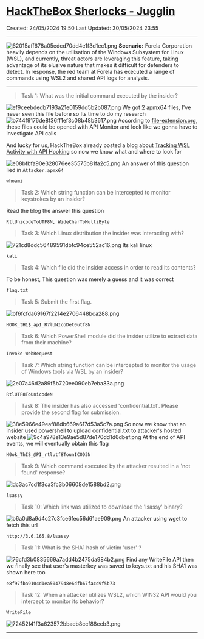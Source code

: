 # [HackTheBox Sherlocks - Jugglin](https://app.hackthebox.com/sherlocks/Jugglin)
Created: 24/05/2024 19:50
Last Updated: 30/05/2024 23:55
* * *
![62015aff678a05edcd70dd4e1f3d1ec1.png](/_resources/62015aff678a05edcd70dd4e1f3d1ec1.png)
**Scenario:**
Forela Corporation heavily depends on the utilisation of the Windows Subsystem for Linux (WSL), and currently, threat actors are leveraging this feature, taking advantage of its elusive nature that makes it difficult for defenders to detect. In response, the red team at Forela has executed a range of commands using WSL2 and shared API logs for analysis.

* * *
>Task 1: What was the initial command executed by the insider?

![ef9ceebdedb7193a21e0159dd5b2b087.png](/_resources/ef9ceebdedb7193a21e0159dd5b2b087.png)
We got 2 apmx64 files, I've never seen this file before so Its time to do my research
![b744f9176de8f36ff1ef3c08b48b3617.png](/_resources/b744f9176de8f36ff1ef3c08b48b3617.png)
According to [file-extension.org](https://www.file-extensions.org/apmx64-file-extension), these files could be opened with API Monitor and look like we gonna have to investigate API calls

And lucky for us, HackTheBox already posted a blog about [Tracking WSL Activity with API Hooking](https://www.hackthebox.com/blog/tracking-wsl-activity-with-api-hooking) so now we know what and where to look for

![e08bfbfa90e328076ee35575b81fa2c5.png](/_resources/e08bfbfa90e328076ee35575b81fa2c5.png)
An answer of this question lied in `Attacker.apmx64`
```
whoami
```

>Task 2: Which string function can be intercepted to monitor keystrokes by an insider?

Read the blog the answer this question
```
RtlUnicodeToUTF8N, WideCharToMultiByte
```

>Task 3: Which Linux distribution the insider was interacting with?

![721cd8ddc56489591dbfc94ce552ac16.png](/_resources/721cd8ddc56489591dbfc94ce552ac16.png)
Its kali linux
```
kali
```

>Task 4: Which file did the insider access in order to read its contents?

To be honest, This question was merely a guess and it was correct
```
flag.txt
```

>Task 5: Submit the first flag.

![bf6fcfda69167f2214e2706448bca288.png](/_resources/bf6fcfda69167f2214e2706448bca288.png)
```
HOOK_tH1$_apI_R7lUNIcoDet0utf8N
```

>Task 6: Which PowerShell module did the insider utilize to extract data from their machine?

```
Invoke-WebRequest
```

>Task 7: Which string function can be intercepted to monitor the usage of Windows tools via WSL by an insider?

![2e07a46d2a89f5b720ee090eb7eba83a.png](/_resources/2e07a46d2a89f5b720ee090eb7eba83a.png)
```
RtlUTF8ToUnicodeN
```

>Task 8: The insider has also accessed 'confidential.txt'. Please provide the second flag for submission.

![38e5966e49eaf88db669a617d53a5c7a.png](/_resources/38e5966e49eaf88db669a617d53a5c7a.png)
So now we know that an insider used powershell to upload confidential.txt to attacker's hosted website
![9c4a978e13e9ae5d87de170dd1d6dbef.png](/_resources/9c4a978e13e9ae5d87de170dd1d6dbef.png)
At the end of API events, we will eventually obtain this flag 
```
H0ok_ThIS_@PI_rtlutf8TounICOD3N
```

>Task 9: Which command executed by the attacker resulted in a 'not found' response?

![dc3ac7cd1f3ca3fc3b06608de1588bd2.png](/_resources/dc3ac7cd1f3ca3fc3b06608de1588bd2.png)
```
lsassy
```

>Task 10: Which link was utilized to download the 'lsassy' binary?

![b6a0d8a9d4c27c3fce6fec56d61ae909.png](/_resources/b6a0d8a9d4c27c3fce6fec56d61ae909.png)
An attacker using wget to fetch this url
```
http://3.6.165.8/lsassy
```

>Task 11: What is the SHA1 hash of victim 'user' ?

![76cfd3b0835669a7add4b2475da984b2.png](/_resources/76cfd3b0835669a7add4b2475da984b2.png)
Find any WriteFile API then we finally see that user's masterkey was saved to keys.txt and his SHA1 was shown here too
```
e8f97fba9104d1ea5047948e6dfb67facd9f5b73
```

>Task 12: When an attacker utilizes WSL2, which WIN32 API would you intercept to monitor its behavior?
```
WriteFile
```

![72452f41f3a623572bbaeb8ccf88eeb3.png](/_resources/72452f41f3a623572bbaeb8ccf88eeb3.png)
* * *
